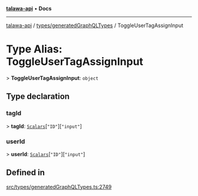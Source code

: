 [**talawa-api**](../../../README.md) • **Docs**

***

[talawa-api](../../../modules.md) / [types/generatedGraphQLTypes](../README.md) / ToggleUserTagAssignInput

# Type Alias: ToggleUserTagAssignInput

\> **ToggleUserTagAssignInput**: `object`

## Type declaration

### tagId

\> **tagId**: [`Scalars`](Scalars.md)\[`"ID"`\]\[`"input"`\]

### userId

\> **userId**: [`Scalars`](Scalars.md)\[`"ID"`\]\[`"input"`\]

## Defined in

[src/types/generatedGraphQLTypes.ts:2749](https://github.com/PalisadoesFoundation/talawa-api/blob/a87b45a1c490c996c3a8a52e117ecbaa4742ef49/src/types/generatedGraphQLTypes.ts#L2749)
